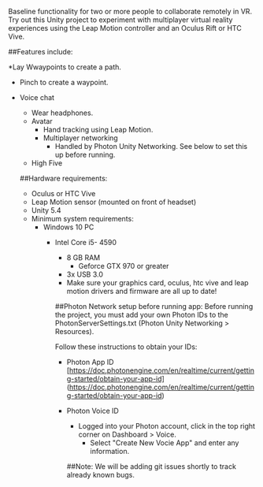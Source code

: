 Baseline functionality for two or more people to collaborate remotely in VR. Try out this Unity project to experiment with multiplayer virtual reality experiences using the Leap Motion controller and an Oculus Rift or HTC Vive.

##Features include:   

*Lay Wwaypoints to create a path.
  - Pinch to create a waypoint.
  * Voice chat  
    - Wear headphones.
    * Avatar  
      - Hand tracking using Leap Motion.
      * Multiplayer networking   
        - Handled by Photon Unity Networking. See below to set this up before running.
	* High Five

	##Hardware requirements:
	* Oculus or HTC Vive
	* Leap Motion sensor (mounted on front of headset)
	* Unity 5.4
	* Minimum system requirements: 
	  - Windows 10 PC
	    - Intel Core i5- 4590 
	      - 8 GB RAM
	        - Geforce GTX 970 or greater
		  - 3x USB 3.0
		  * Make sure your graphics card, oculus, htc vive and leap motion drivers and firmware are all up to date!


		  ##Photon Network setup before running app:
		  Before running the project, you must add your own Photon IDs to the PhotonServerSettings.txt (Photon Unity Networking > Resources).

		  Follow these instructions to obtain your IDs: 
		  * Photon App ID [https://doc.photonengine.com/en/realtime/current/getting-started/obtain-your-app-id] (https://doc.photonengine.com/en/realtime/current/getting-started/obtain-your-app-id)
		  * Photon Voice ID
		    - Logged into your Photon account, click in the top right corner on Dashboard > Voice.
		      - Select "Create New Vocie App" and enter any information.
		        
			##Note:
			We will be adding git issues shortly to track already known bugs.

